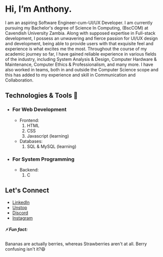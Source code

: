# Hi, I’m Anthony.
I am an aspiring Software Engineer-cum-UI/UX 
Developer. I am currently pursuing my Bachelor's
degree of Science In Computing, (BscCOM) at Cavendish University Zambia.
Along with supposed expertise in Full-stack 
development, I possess an unwavering and fierce 
passion for UI/UX design and development, being
able to provide users with that exquisite feel
and experience is what excites me the most.
Throughout the course of my academic journey so
far, I have gained reliable experience in various 
fields of the industry, including System Analysis & 
Design, Computer Hardware & Maintenance, Computer 
Ethics & Professionalism, and many more. I have
also worked in teams, both in and outside the Computer 
Science scope and this has added to my experience and
skill in Communication and Collaboration.

## Technologies & Tools 🔧
- ### For Web Development
  - Frontend:
    1. HTML
    2. CSS
    3. Javascript (learning)
  - Databases:
    1. SQL & MySQL (learning)
- ### For System Programming
  - Backend:
    1. C
## Let's Connect
- [LinkedIn](https://www.linkedin.com/me?trk=p_mwlite_feed-secondary_nav)
- [Unstop](https://unstop.com/)
- [Discord](https://discord.com/channels/@me)
- [Instagram](https://www.instagram.com/tonymwila_jr?igsh=MTRsNzQybHdra2JxMw%3D%3D&utm_source=qr)

##### ⚡ Fun fact:
Bananas are actually berries, whereas Strawberries aren't at all. 
Berry confusing isn't it?😄

<!---
anthonymmwila/anthonymmwila is a ✨ special ✨ repository because its `README.md` (this file) appears on your GitHub profile.
You can click the Preview link to take a look at your changes.
--->
